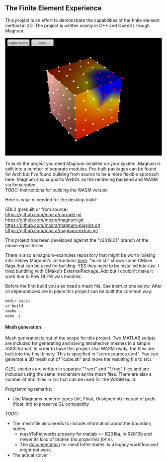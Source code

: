 ## The Finite Element Experience

This project is an effort to demonstrate the capabilities of the finite element method in 3D. The project is written mainly in C++ and OpenGL trough Magnum.

![](screenshot.png)

To build the project you need Magnum installed on your system. Magnum is split into a number of separate modules. Pre-built packages can be found for Arch but I've found building from source to be a more flexible approach here. Magnum also supports WebGL as the rendering backend and WASM via Emscripten.  
TODO:
Instructions for building the WASM version

Here is what is needed for the desktop build:

SDL2 (prebuilt or from source)  
https://github.com/mosra/corrade.git  
https://github.com/mosra/magnum.git  
https://github.com/mosra/magnum-plugins.git  
https://github.com/mosra/magnum-extras.git

This project has been developed against the "v2019.01" branch of the above repositories.

There is also a magnum-examples repository that might be worth looking into. Follow Magnum's instructions [here](https://doc.magnum.graphics/magnum/getting-started.html). "build.sh" shows some CMake flags that can be used for building. YES they need to be installed into /usr. I tried bundling with CMake's ExternalPackage_Add but I couldn't make it work due to how GLFW was handled.

Before the first build you also need a mesh file. See instructions below. After all dependencies are in place this project can be built the common way:

```
mkdir build
cd build
cmake ..
make -j
```

#### Mesh generation
Mesh generation is out of the scope for this project. Two MATLAB scripts are included for generating and saving tetrahedron meshes in a simple ASCII format. In order to have this project also WASM ready, the files are built into the final binary. This is specified in "src/resources.conf". You can generate a 3D mesh out of "cube.stl" and move the resulting file to src/.

GLSL shaders are written in separate "\*.vert" and "\*.frag" files and are included using the same mechanism as the mesh files. There are also a number of html files in src that can be used for the WASM build.

Programming remarks:
- Use Magnums numeric types (Int, Float, UnsignedInt) instead of pods (float, int) to preserve GL compability

TODO:
- The mesh file also needs to include information about the boundary nodes
  - meshToPet works properly for matlab <= R2016a, in R2016b and newer its kind of broken (_no properties for e_).  
  - The [documentation](https://www.mathworks.com/help/pde/ug/pde.femesh.meshtopet.html) for meshToPet states its a legacy workflow and might not work
- The actual solver
